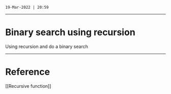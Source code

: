 `19-Mar-2022 | 20:59`


---
# Binary search using recursion

Using recursion and do a binary search 




---
# Reference
[[Recursive function]]